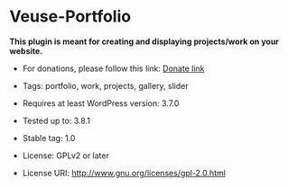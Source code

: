 Veuse-Portfolio
===============

<b>This plugin is meant for creating and displaying projects/work on your website.</b>

- For donations, please follow this link: <a href="https://www.paypal.com/cgi-bin/webscr?cmd=_donations&business=andreas%2ewilthil%40gmail%2ecom&lc=NO&item_name=Veuse&no_note=0&cn=Add%20special%20instructions%20to%20the%20seller%3a&no_shipping=1&currency_code=NOK&bn=PP%2dDonationsBF%3abtn_donateCC_LG%2egif%3aNonHosted"> Donate link</a>


- Tags: portfolio, work, projects, gallery, slider
- Requires at least WordPress version: 3.7.0
- Tested up to: 3.8.1
- Stable tag: 1.0
- License: GPLv2 or later
- License URI: http://www.gnu.org/licenses/gpl-2.0.html


